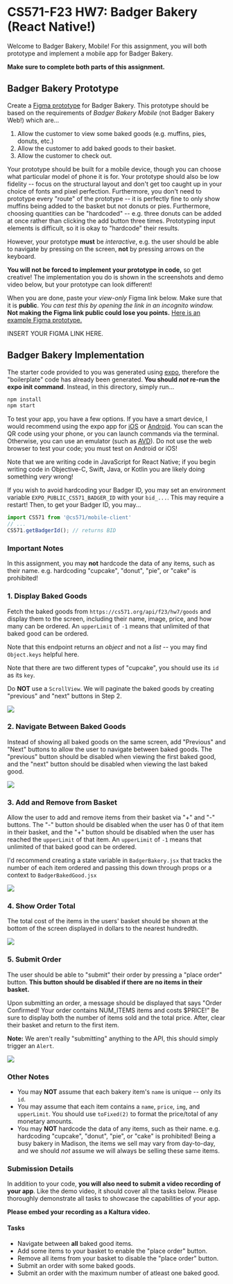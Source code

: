 # CS571-F23 HW7: Badger Bakery (React Native!)

Welcome to Badger Bakery, Mobile! For this assignment, you will both prototype and implement a mobile app for Badger Bakery.

**Make sure to complete both parts of this assignment.**

## Badger Bakery Prototype

Create a [Figma prototype](http://figma.com/) for Badger Bakery. This prototype should be based on the requirements of *Badger Bakery Mobile* (not Badger Bakery Web!) which are...

1. Allow the customer to view some baked goods (e.g. muffins, pies, donuts, etc.)
2. Allow the customer to add baked goods to their basket.
2. Allow the customer to check out.

Your prototype should be built for a mobile device, though you can choose what particular model of phone it is for. Your prototype should also be low fidelity -- focus on the structural layout and don't get too caught up in your choice of fonts and pixel perfection. Furthermore, you don't need to prototype every "route" of the prototype -- it is perfectly fine to only show muffins being added to the basket but not donuts or pies. Furthermore, choosing quantities can be "hardcoded" -- e.g. three donuts can be added at once rather than clicking the add button three times. Prototyping input elements is difficult, so it is okay to "hardcode" their results.

However, your prototype **must** be *interactive*, e.g. the user should be able to navigate by pressing on the screen, **not** by pressing arrows on the keyboard.

**You will not be forced to implement your prototype in code,** so get creative! The implementation you do is shown in the screenshots and demo video below, but your prototype can look different!

When you are done, paste your *view-only* Figma link below. Make sure that it is **public**. *You can test this by opening the link in an incognito window.* **Not making the Figma link public could lose you points.** [Here is an example Figma prototype.](https://www.figma.com/file/dD7xbQEJWanguhnfwNFf40/BadgerChat-Mobile?node-id=0%3A1&t=7VTTaZERjsAKAgxs-1)

INSERT YOUR FIGMA LINK HERE.


## Badger Bakery Implementation

The starter code provided to you was generated using [expo](https://expo.dev/), therefore the "boilerplate" code has already been generated. **You should *not* re-run the expo init command**. Instead, in this directory, simply run...

```bash
npm install
npm start
```

To test your app, you have a few options. If you have a smart device, I would recommend using the expo app for [iOS](https://apps.apple.com/us/app/expo-go/id982107779) or [Android](https://play.google.com/store/apps/details?id=host.exp.exponent&hl=en_US&gl=US). You can scan the QR code using your phone, or you can launch commands via the terminal. Otherwise, you can use an emulator (such as [AVD](https://developer.android.com/studio/run/emulator)). Do not use the web browser to test your code; you must test on Android or iOS!

Note that we are writing code in JavaScript for React Native; if you begin writing code in Objective-C, Swift, Java, or Kotlin you are likely doing something *very* wrong!

If you wish to avoid hardcoding your Badger ID, you may set an environment variable `EXPO_PUBLIC_CS571_BADGER_ID` with your `bid_...`. This may require a restart! Then, to get your Badger ID, you may...

```js
import CS571 from '@cs571/mobile-client'
// ...
CS571.getBadgerId(); // returns BID
```

### Important Notes
In this assignment, you may **not** hardcode the data of any items, such as their name. e.g. hardcoding "cupcake", "donut", "pie", or "cake" is prohibited!

### 1. Display Baked Goods

Fetch the baked goods from `https://cs571.org/api/f23/hw7/goods` and display them to the screen, including their name, image, price, and how many can be ordered. An `upperLimit` of `-1` means that unlimited of that baked good can be ordered.

Note that this endpoint returns an *object* and not a *list* -- you may find `Object.keys` helpful here.

Note that there are two different types of "cupcake", you should use its `id` as its `key`.

Do **NOT** use a `ScrollView`. We will paginate the baked goods by creating "previous" and "next" buttons in Step 2.

![](_figures/step1.png)

### 2. Navigate Between Baked Goods

Instead of showing all baked goods on the same screen, add "Previous" and "Next" buttons to allow the user to navigate between baked goods. The "previous" button should be disabled when viewing the first baked good, and the "next" button should be disabled when viewing the last baked good.

![](_figures/step2.png)

### 3. Add and Remove from Basket

Allow the user to add and remove items from their basket via "+" and "-" buttons. The "-" button should be disabled when the user has 0 of that item in their basket, and the "+" button should be disabled when the user has reached the `upperLimit` of that item. An `upperLimit` of `-1` means that unlimited of that baked good can be ordered.

I'd recommend creating a state variable in `BadgerBakery.jsx` that tracks the number of each item ordered and passing this down through props or a context to `BadgerBakedGood.jsx`

![](_figures/step3.png)

### 4. Show Order Total

The total cost of the items in the users' basket should be shown at the bottom of the screen displayed in dollars to the nearest hundredth.

![](_figures/step4.png)

### 5. Submit Order

The user should be able to "submit" their order by pressing a "place order" button. **This button should be disabled if there are no items in their basket.**

Upon submitting an order, a message should be displayed that says "Order Confirmed! Your order contains NUM_ITEMS items and costs $PRICE!" Be sure to display both the number of items sold and the total price. After, clear their basket and return to the first item.

**Note:** We aren't really "submitting" anything to the API, this should simply trigger an `Alert`.

![](_figures/step5.png)

### Other Notes
 - You may **NOT** assume that each bakery item's `name` is unique -- only its `id`. 
 - You may assume that each item contains a `name`, `price`, `img`, and `upperLimit`. You should use `toFixed(2)` to format the price/total of any monetary amounts.
 - You may **NOT** hardcode the data of any items, such as their name. e.g. hardcoding "cupcake", "donut", "pie", or "cake" is prohibited! Being a busy bakery in Madison, the items we sell may vary from day-to-day, and we should *not* assume we will always be selling these same items.

### Submission Details
In addition to your code, **you will also need to submit a video recording of your app**. Like the demo video, it should cover all the tasks below. Please thoroughly demonstrate all tasks to showcase the capabilities of your app.

**Please embed your recording as a Kaltura video.**

#### Tasks 
 - Navigate between **all** baked good items.
 - Add some items to your basket to enable the "place order" button.
 - Remove all items from your basket to disable the "place order" button.
 - Submit an order with some baked goods.
 - Submit an order with the maximum number of atleast one baked good.
